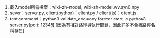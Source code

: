 1. 載入model所需檔案：wiki-zh-model, wiki-zh-model.wv.syn0.npy
2. sever：server.py, client(python)：client.py / client(js)：client.js
3. test command：python3 validate_accuracy
forever start -c python3 server.py[port: 12345]
[因為有相對路徑與執行問題，因此許多不合裡路徑名稱存在]
